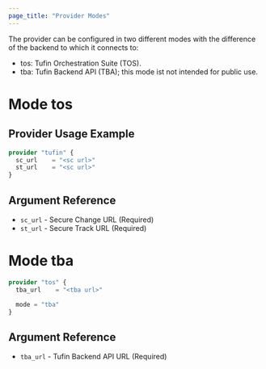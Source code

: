 ```yaml
---
page_title: "Provider Modes"
---
```

The provider can be configured in two different modes with the difference of the backend to which it connects to:

* tos: Tufin Orchestration Suite (TOS).
* tba: Tufin Backend API (TBA); this mode ist not intended for public use.

# Mode tos

## Provider Usage Example

```terraform
provider "tufin" {
  sc_url    = "<sc url>"
  st_url    = "<sc url>"
}
```

## Argument Reference

* `sc_url` - Secure Change URL (Required)
* `st_url` - Secure Track URL (Required)

# Mode tba

```terraform
provider "tos" {
  tba_url    = "<tba url>"

  mode = "tba"
}
```

## Argument Reference

* `tba_url` - Tufin Backend API URL (Required)
